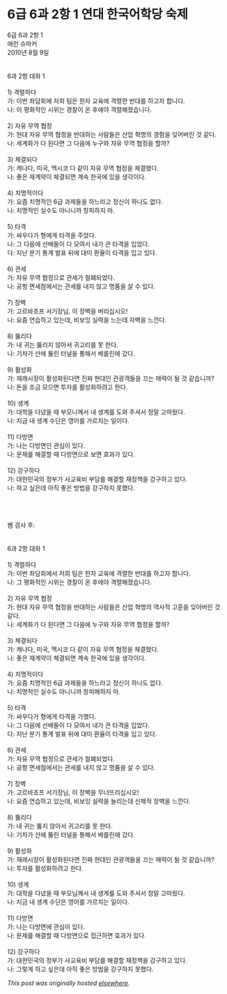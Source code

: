 # 6급 6과 2항 1 연대 한국어학당 숙제

<div>
<p>6&#44553; 6&#44284; 2&#54637; 1<br>&#50528;&#47088; &#49800;&#47560;&#52964;<br>2010&#45380; 8&#50900; 9&#51068;<br><br><br>6&#44284; 2&#54637; &#45824;&#54868; 1<br><br>1) &#44201;&#47148;&#54616;&#45796;<br>&#44032;: &#51060;&#48264; &#51340;&#45812;&#54924;&#50640; &#51200;&#55148; &#54016;&#51008; &#54620;&#51088; &#44368;&#50977;&#50640; &#44201;&#47148;&#54620; &#48152;&#45824;&#47484; &#54616;&#44256;&#51088; &#54633;&#45768;&#45796;.<br>&#45208;: &#51060; &#54217;&#54868;&#51201;&#51064; &#49884;&#50948;&#45716; &#44221;&#52272;&#51060; &#50728; &#54980;&#50640;&#50556; &#44201;&#47148;&#54644;&#51276;&#49845;&#45768;&#45796;.<br><br>2) &#51088;&#50976; &#47924;&#50669; &#54801;&#51221;<br>&#44032;: &#54788;&#45824; &#51088;&#50976; &#47924;&#50669; &#54801;&#51221;&#51012; &#48152;&#45824;&#54616;&#45716; &#49324;&#46988;&#46308;&#51008; &#49328;&#50629; &#54785;&#47749;&#51032; &#44221;&#54744;&#51012; &#51082;&#50612;&#48260;&#47536; &#44163; &#44057;&#45796;.<br>&#45208;: &#49464;&#44228;&#54868;&#44032; &#45796; &#46108;&#45796;&#47732; &#44536; &#45796;&#51020;&#50640; &#45572;&#44396;&#50752; &#51088;&#50976; &#47924;&#50669; &#54801;&#51221;&#51012; &#54624;&#44620;?<br><br>3) &#52404;&#44208;&#46104;&#45796;<br>&#44032;: &#52880;&#45208;&#45796;, &#48120;&#44397;, &#47701;&#49884;&#53076; &#45796; &#44057;&#51060; &#51088;&#50976; &#47924;&#50669; &#54801;&#51221;&#51012; &#52404;&#44208;&#54664;&#45796;.<br>&#45208;: &#51339;&#51008; &#51116;&#44228;&#50557;&#51060; &#52404;&#44208;&#46104;&#47732; &#44228;&#49549; &#54620;&#44397;&#50640; &#51080;&#51012; &#49373;&#44033;&#51060;&#45796;.<br><br>4) &#52824;&#47749;&#51201;&#51060;&#45796;<br>&#44032;: &#50836;&#51608; &#52824;&#47749;&#51201;&#51064; 6&#44553; &#44284;&#51228;&#46308;&#51012; &#54616;&#45712;&#46972;&#44256; &#51221;&#49888;&#51060; &#54616;&#45208;&#46020; &#50630;&#45796;.<br>&#45208;: &#52824;&#47749;&#51201;&#51064; &#49892;&#49688;&#46020; &#50500;&#45768;&#45768;&#44620; &#52285;&#54588;&#54616;&#51648; &#47560;.<br><br>5) &#53440;&#44201;<br>&#44032;: &#49912;&#50864;&#45796;&#44032; &#54805;&#50640;&#44172; &#53440;&#44201;&#51012; &#51452;&#50632;&#45796;.<br>&#45208;: &#44536; &#45796;&#51020;&#50640; &#49440;&#48176;&#46308;&#51060; &#45796; &#47784;&#50668;&#49436; &#45236;&#44032; &#53360; &#53440;&#44201;&#51012; &#51077;&#50632;&#45796;.<br>&#45796;: &#51648;&#45212; &#48516;&#44592; &#53685;&#44228; &#48156;&#54364; &#46244;&#50640; &#45824;&#48120; &#54872;&#50984;&#51060; &#53440;&#44201;&#51012; &#51077;&#44256; &#51080;&#45796;.<br><br>6) &#44288;&#49464;<br>&#44032;: &#51088;&#50976; &#47924;&#50669; &#54801;&#51221;&#51004;&#47196; &#44288;&#49464;&#44032; &#52384;&#54224;&#46104;&#50632;&#45796;.<br>&#45208;: &#44277;&#54637; &#47732;&#49464;&#51216;&#50640;&#49436;&#45716; &#44288;&#49464;&#47484; &#45236;&#51648; &#50506;&#44256; &#47749;&#54408;&#51012; &#49332; &#49688; &#51080;&#45796;.<br><br>7) &#51109;&#48317;<br>&#44032;: &#44256;&#47476;&#48148;&#52488;&#54532; &#49436;&#44592;&#51109;&#45784;, &#51060; &#51109;&#48317;&#51012; &#48260;&#47532;&#49901;&#49884;&#50724;!<br>&#45208;: &#50836;&#51608; &#50672;&#49845;&#54616;&#44256; &#51080;&#45716;&#45936;, &#48708;&#48372;&#51081; &#49892;&#47141;&#51012; &#45712;&#45716;&#45936; &#51088;&#48317;&#51012; &#45712;&#45184;&#45796;.<br><br>8) &#46763;&#47532;&#45796;<br>&#44032;: &#45236; &#44480;&#45716; &#46763;&#47532;&#51648; &#50506;&#50500;&#49436; &#44480;&#44256;&#47532;&#47484; &#47803; &#54620;&#45796;.<br>&#45208;: &#44592;&#52264;&#44032; &#49328;&#50640; &#46763;&#47536; &#53552;&#45328;&#51012; &#53685;&#54644;&#49436; &#48288;&#47484;&#47536;&#50640; &#44052;&#45796;.<br><br>9) &#54876;&#49457;&#54868;<br>&#44032;: &#51116;&#47000;&#49884;&#51109;&#51060; &#54876;&#49457;&#54868;&#46108;&#45796;&#47732; &#51652;&#51676; &#54788;&#45824;&#51064; &#44288;&#44305;&#44061;&#46308;&#51012; &#45124;&#45716; &#47588;&#47141;&#51060; &#46112; &#44163; &#44057;&#49845;&#45768;&#44620;?<br>&#45208;: &#46024;&#51012; &#51312;&#44552; &#47784;&#51004;&#47732; &#53804;&#51088;&#47484; &#54876;&#49457;&#54868;&#54616;&#47140;&#44256; &#54620;&#45796;.<br><br>10) &#49373;&#44228;<br>&#44032;: &#45824;&#54617;&#51012; &#45796;&#45396;&#51012; &#46412; &#48512;&#47784;&#45768;&#44760;&#49436; &#45236; &#49373;&#44228;&#47484; &#46020;&#50752; &#51452;&#49492;&#49436; &#51221;&#47568; &#44256;&#47560;&#50912;&#45796;.<br>&#45208;: &#51648;&#44552; &#45236; &#49373;&#44228; &#49688;&#45800;&#51008; &#50689;&#50612;&#47484; &#44032;&#47476;&#52824;&#45716; &#51068;&#51060;&#45796;.<br><br>11) &#45796;&#48169;&#47732;<br>&#44032;: &#45208;&#45716; &#45796;&#48169;&#47732;&#51064; &#44288;&#49900;&#51060; &#51080;&#45796;.<br>&#45208;: &#47928;&#51228;&#47484; &#54644;&#44208;&#54624; &#46412; &#45796;&#48169;&#47732;&#51004;&#47196; &#48372;&#47732; &#54952;&#44284;&#44032; &#51080;&#45796;.<br><br>12) &#44053;&#44396;&#54616;&#45796;<br>&#44032;: &#45824;&#54620;&#48124;&#44397;&#51032; &#51221;&#48512;&#44032; &#49324;&#44368;&#50977;&#48708; &#48512;&#45812;&#47484; &#54644;&#44208;&#54624; &#51116;&#51221;&#52293;&#51012; &#44053;&#44396;&#54616;&#44256; &#51080;&#45796;.<br>&#45208;: &#54616;&#44256; &#49910;&#51008;&#45936; &#50500;&#51649; &#51339;&#51008; &#48169;&#48277;&#51012; &#44053;&#44396;&#54616;&#51648; &#47803;&#54664;&#45796;.</p>
<div><br></div>
<div><br></div>
<div><br></div>
<div>&#49956; &#44160;&#49324; &#54980;:</div>
<div><br></div>
<div><br></div>
<div>6&#44284; 2&#54637; &#45824;&#54868; 1<br><br>1) &#44201;&#47148;&#54616;&#45796;<br>&#44032;: &#51060;&#48264; &#51340;&#45812;&#54924;&#50640;&#49436; &#51200;&#55148; &#54016;&#51008; &#54620;&#51088; &#44368;&#50977;&#50640; &#44201;&#47148;&#54620; &#48152;&#45824;&#47484; &#54616;&#44256;&#51088; &#54633;&#45768;&#45796;.<br>&#45208;: &#44536; &#54217;&#54868;&#51201;&#51064; &#49884;&#50948;&#45716; &#44221;&#52272;&#51060; &#50728; &#54980;&#50640;&#50556; &#44201;&#47148;&#54644;&#51276;&#49845;&#45768;&#45796;.<br><br>2) &#51088;&#50976; &#47924;&#50669; &#54801;&#51221;<br>&#44032;: &#54788;&#45824; &#51088;&#50976; &#47924;&#50669; &#54801;&#51221;&#51012; &#48152;&#45824;&#54616;&#45716; &#49324;&#46988;&#46308;&#51008; &#49328;&#50629; &#54785;&#47749;&#51032; &#50669;&#49324;&#51201; &#44256;&#54984;&#51012; &#51082;&#50612;&#48260;&#47536; &#44163; &#44057;&#45796;.<br>&#45208;: &#49464;&#44228;&#54868;&#44032; &#45796; &#46108;&#45796;&#47732; &#44536; &#45796;&#51020;&#50640; &#45572;&#44396;&#50752; &#51088;&#50976; &#47924;&#50669; &#54801;&#51221;&#51012; &#54624;&#44620;?<br><br>3) &#52404;&#44208;&#46104;&#45796;<br>&#44032;: &#52880;&#45208;&#45796;, &#48120;&#44397;, &#47701;&#49884;&#53076; &#45796; &#44057;&#51060; &#51088;&#50976; &#47924;&#50669; &#54801;&#51221;&#51012; &#52404;&#44208;&#54664;&#45796;.<br>&#45208;: &#51339;&#51008; &#51116;&#44228;&#50557;&#51060; &#52404;&#44208;&#46104;&#47732; &#44228;&#49549; &#54620;&#44397;&#50640; &#51080;&#51012; &#49373;&#44033;&#51060;&#45796;.<br><br>4) &#52824;&#47749;&#51201;&#51060;&#45796;<br>&#44032;: &#50836;&#51608; &#52824;&#47749;&#51201;&#51064; 6&#44553; &#44284;&#51228;&#46308;&#51012; &#54616;&#45712;&#46972;&#44256; &#51221;&#49888;&#51060; &#54616;&#45208;&#46020; &#50630;&#45796;.<br>&#45208;: &#52824;&#47749;&#51201;&#51064; &#49892;&#49688;&#46020; &#50500;&#45768;&#45768;&#44620; &#52285;&#54588;&#54644;&#54616;&#51648; &#47560;.<br><br>5) &#53440;&#44201;<br>&#44032;: &#49912;&#50864;&#45796;&#44032; &#54805;&#50640;&#44172; &#53440;&#44201;&#51012; &#44032;&#54664;&#45796;.<br>&#45208;: &#44536; &#45796;&#51020;&#50640; &#49440;&#48176;&#46308;&#51060; &#45796; &#47784;&#50668;&#49436; &#45236;&#44032; &#53360; &#53440;&#44201;&#51012; &#51077;&#50632;&#45796;.<br>&#45796;: &#51648;&#45212; &#48516;&#44592; &#53685;&#44228; &#48156;&#54364; &#46244;&#50640; &#45824;&#48120; &#54872;&#50984;&#51060; &#53440;&#44201;&#51012; &#51077;&#44256; &#51080;&#45796;.<br><br>6) &#44288;&#49464;<br>&#44032;: &#51088;&#50976; &#47924;&#50669; &#54801;&#51221;&#51004;&#47196; &#44288;&#49464;&#44032; &#52384;&#54224;&#46104;&#50632;&#45796;.<br>&#45208;: &#44277;&#54637; &#47732;&#49464;&#51216;&#50640;&#49436;&#45716; &#44288;&#49464;&#47484; &#45236;&#51648; &#50506;&#44256; &#47749;&#54408;&#51012; &#49332; &#49688; &#51080;&#45796;.<br><br>7) &#51109;&#48317;<br>&#44032;: &#44256;&#47476;&#48148;&#52488;&#54532; &#49436;&#44592;&#51109;&#45784;, &#51060; &#51109;&#48317;&#51012; &#47924;&#45320;&#46888;&#47532;&#49901;&#49884;&#50724;!<br>&#45208;: &#50836;&#51608; &#50672;&#49845;&#54616;&#44256; &#51080;&#45716;&#45936;, &#48708;&#48372;&#51081; &#49892;&#47141;&#51012; &#45720;&#47532;&#45716;&#45936; &#49888;&#52404;&#51201; &#51109;&#48317;&#51012; &#45712;&#45184;&#45796;.<br><br>8) &#46763;&#47532;&#45796;<br>&#44032;: &#45236; &#44480;&#45716; &#46763;&#51648; &#50506;&#50500;&#49436; &#44480;&#44256;&#47532;&#47484; &#47803; &#54620;&#45796;.<br>&#45208;: &#44592;&#52264;&#44032; &#49328;&#50640; &#46763;&#47536; &#53552;&#45328;&#51012; &#53685;&#54644;&#49436; &#48288;&#47484;&#47536;&#50640; &#44052;&#45796;.<br><br>9) &#54876;&#49457;&#54868;<br>&#44032;: &#51116;&#47000;&#49884;&#51109;&#51060; &#54876;&#49457;&#54868;&#46108;&#45796;&#47732; &#51652;&#51676; &#54788;&#45824;&#51064; &#44288;&#44305;&#44061;&#46308;&#51012; &#45124;&#45716; &#47588;&#47141;&#51060; &#46112; &#44163; &#44057;&#49845;&#45768;&#44620;?<br>&#45208;: &#53804;&#51088;&#47484; &#54876;&#49457;&#54868;&#54616;&#47140;&#44256; &#54620;&#45796;.<br><br>10) &#49373;&#44228;<br>&#44032;: &#45824;&#54617;&#51012; &#45796;&#45396;&#51012; &#46412; &#48512;&#47784;&#45784;&#44760;&#49436; &#45236; &#49373;&#44228;&#47484; &#46020;&#50752; &#51452;&#49492;&#49436; &#51221;&#47568; &#44256;&#47560;&#50912;&#45796;.<br>&#45208;: &#51648;&#44552; &#45236; &#49373;&#44228; &#49688;&#45800;&#51008; &#50689;&#50612;&#47484; &#44032;&#47476;&#52824;&#45716; &#51068;&#51060;&#45796;.<br><br>11) &#45796;&#48169;&#47732;<br>&#44032;: &#45208;&#45716; &#45796;&#48169;&#47732;&#50640; &#44288;&#49900;&#51060; &#51080;&#45796;.<br>&#45208;: &#47928;&#51228;&#47484; &#54644;&#44208;&#54624; &#46412; &#45796;&#48169;&#47732;&#51004;&#47196; &#51217;&#44540;&#54616;&#47732; &#54952;&#44284;&#44032; &#51080;&#45796;.<br><br>12) &#44053;&#44396;&#54616;&#45796;<br>&#44032;: &#45824;&#54620;&#48124;&#44397;&#51032; &#51221;&#48512;&#44032; &#49324;&#44368;&#50977;&#48708; &#48512;&#45812;&#47484; &#54644;&#44208;&#54624; &#51116;&#51221;&#52293;&#51012; &#44053;&#44396;&#54616;&#44256; &#51080;&#45796;.<br>&#45208;: &#44536;&#47111;&#44172; &#54616;&#44256; &#49910;&#51008;&#45936; &#50500;&#51649; &#51339;&#51008; &#48169;&#48277;&#51012; &#44053;&#44396;&#54616;&#51648; &#47803;&#54664;&#45796;.</div>
</div>


*This post was originally hosted [elsewhere](http://planspace.blogspot.com/2010/08/6-6-2-1.html).*
